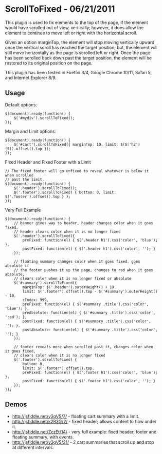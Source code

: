 ScrollToFixed - 06/21/2011
==========================

This plugin is used to fix elements to the top of the page, if the element
would have scrolled out of view, vertically; however, it does allow the
element to continue to move left or right with the horizontal scroll.

Given an option marginTop, the element will stop moving vertically upward
once the vertical scroll has reached the target position; but, the
element will still move horizontally as the page is scrolled left or right.
Once the page has been scrolled back down past the target position, the
element will be restored to its original position on the page.

This plugin has been tested in Firefox 3/4, Google Chrome 10/11, Safari 5,
and Internet Explorer 8/9.

## Usage ##

Default options:

    $(document).ready(function() {
        $('#mydiv').scrollToFixed();
    });

Margin and Limit options:

    $(document).ready(function() {
        $('#cart').scrollToFixed({ marginTop: 10, limit: $($('h2')[5]).offset().top });
    });

Fixed Header and Fixed Footer with a Limit

    // The fixed footer will go unfixed to reveal whatever is below it when scrolled
    // past the limit.
    $(document).ready(function() {
        $('.header').scrollToFixed();
        $('.footer').scrollToFixed( { bottom: 0, limit: $('.footer').offset().top } );
    });

Very Full Example

    $(document).ready(function() {
        // banner gives way to header, header changes color when it goes fixed,
        // header clears color when it is no longer fixed
        $('.header').scrollToFixed({
            preFixed: function(el) { $('.header h1').css('color', 'blue'); },
            postFixed: function(el) { $('.header h1').css('color', ''); }
        });
        
        // floating summary changes color when it goes fixed, goes absolute if
        // the footer pushes it up the page, changes to red when it goes absolute,
        // clears color when it is no longer fixed or absolute
        $('#summary').scrollToFixed({
            marginTop: $('.header').outerHeight() + 10,
            limit: $('.footer').offset().top - $('#summary').outerHeight() - 10,
            zIndex: 999,
            preFixed: function(el) { $('#summary .title').css('color', 'blue'); },
            preAbsolute: function(el) { $('#summary .title').css('color', 'red'); },
            postFixed: function(el) { $('#summary .title').css('color', ''); },
            postAbsolute: function(el) { $('#summary .title').css('color', ''); }
        });
        
        // footer reveals more when scrolled past it, changes color when it goes fixed,
        // clears color when it is no longer fixed
        $('.footer').scrollToFixed( {
            bottom: 0,
            limit: $('.footer').offset().top,
            preFixed: function(el) { $('.footer h1').css('color', 'blue'); },
            postFixed: function(el) { $('.footer h1').css('color', ''); }
        });
    });

## Demos ##

* http://jsfiddle.net/y3qV5/7/ - floating cart summary with a limit.
* http://jsfiddle.net/k2R3G/2/ - fixed header; allows content to flow under it.
* http://jsfiddle.net/ZczEt/14/ - very full example: fixed header, footer and floating summary, with events.
* http://jsfiddle.net/y3qV5/21/ - 2 cart summaries that scroll up and stop at different intervals.